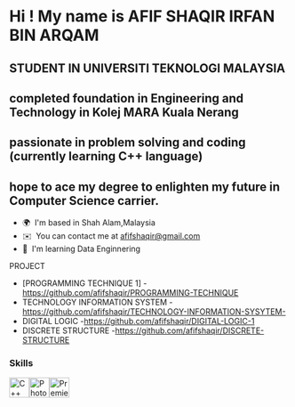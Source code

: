 Hi ! My name is AFIF SHAQIR IRFAN BIN ARQAM
============================================

STUDENT IN UNIVERSITI TEKNOLOGI MALAYSIA
----------------------------------------

completed foundation in Engineering and Technology in Kolej MARA Kuala Nerang 
----------------------------------------
passionate in problem solving and coding (currently learning C++ language)
----------------------------------------
hope to ace my degree to enlighten my future in Computer Science carrier.
----------------------------------------

* 🌍  I'm based in Shah Alam,Malaysia
* ✉️  You can contact me at [afifshaqir@gmail.com](mailto:afifshaqir@gmail.com)
* 🧠  I'm learning Data Enginnering

PROJECT
* [PROGRAMMING TECHNIQUE 1]       -https://github.com/afifshaqir/PROGRAMMING-TECHNIQUE
* TECHNOLOGY INFORMATION SYSTEM -https://github.com/afifshaqir/TECHNOLOGY-INFORMATION-SYSYTEM-
* DIGITAL LOGIC                 -https://github.com/afifshaqir/DIGITAL-LOGIC-1
* DISCRETE STRUCTURE            -https://github.com/afifshaqir/DISCRETE-STRUCTURE


### Skills


<p align="left">
<a href="https://docs.microsoft.com/en-us/cpp/?view=msvc-170" target="_blank" rel="noreferrer"><img src="https://raw.githubusercontent.com/danielcranney/readme-generator/main/public/icons/skills/cplusplus-colored.svg" width="36" height="36" alt="C++" /></a><a href="https://www.adobe.com/uk/products/photoshop.html" target="_blank" rel="noreferrer"><img src="https://raw.githubusercontent.com/danielcranney/readme-generator/main/public/icons/skills/photoshop-colored.svg" width="36" height="36" alt="Photoshop" /></a><a href="https://www.adobe.com/uk/products/premiere.html" target="_blank" rel="noreferrer"><img src="https://raw.githubusercontent.com/danielcranney/readme-generator/main/public/icons/skills/premierepro-colored.svg" width="36" height="36" alt="Premiere Pro" /></a>
</p>
